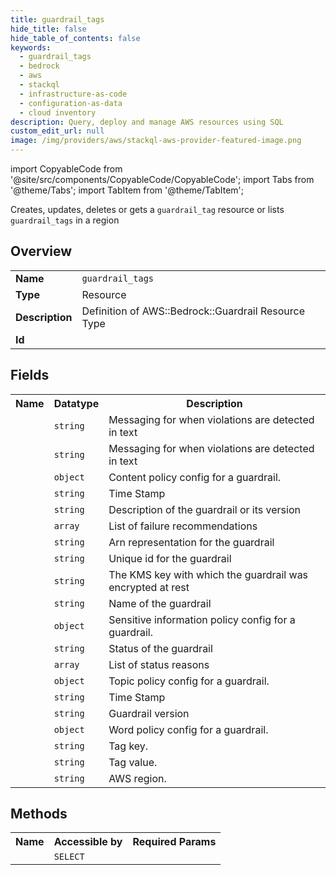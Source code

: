 ```yaml
---
title: guardrail_tags
hide_title: false
hide_table_of_contents: false
keywords:
  - guardrail_tags
  - bedrock
  - aws
  - stackql
  - infrastructure-as-code
  - configuration-as-data
  - cloud inventory
description: Query, deploy and manage AWS resources using SQL
custom_edit_url: null
image: /img/providers/aws/stackql-aws-provider-featured-image.png
---
```


import CopyableCode from '@site/src/components/CopyableCode/CopyableCode';
import Tabs from '@theme/Tabs';
import TabItem from '@theme/TabItem';

Creates, updates, deletes or gets a <code>guardrail_tag</code> resource or lists <code>guardrail_tags</code> in a region

## Overview
<table><tbody>
<tr><td><b>Name</b></td><td><code>guardrail_tags</code></td></tr>
<tr><td><b>Type</b></td><td>Resource</td></tr>
<tr><td><b>Description</b></td><td>Definition of AWS::Bedrock::Guardrail Resource Type</td></tr>
<tr><td><b>Id</b></td><td><CopyableCode code="aws.bedrock.guardrail_tags" /></td></tr>
</tbody></table>

## Fields
<table><tbody><tr><th>Name</th><th>Datatype</th><th>Description</th></tr><tr><td><CopyableCode code="blocked_input_messaging" /></td><td><code>string</code></td><td>Messaging for when violations are detected in text</td></tr>
<tr><td><CopyableCode code="blocked_outputs_messaging" /></td><td><code>string</code></td><td>Messaging for when violations are detected in text</td></tr>
<tr><td><CopyableCode code="content_policy_config" /></td><td><code>object</code></td><td>Content policy config for a guardrail.</td></tr>
<tr><td><CopyableCode code="created_at" /></td><td><code>string</code></td><td>Time Stamp</td></tr>
<tr><td><CopyableCode code="description" /></td><td><code>string</code></td><td>Description of the guardrail or its version</td></tr>
<tr><td><CopyableCode code="failure_recommendations" /></td><td><code>array</code></td><td>List of failure recommendations</td></tr>
<tr><td><CopyableCode code="guardrail_arn" /></td><td><code>string</code></td><td>Arn representation for the guardrail</td></tr>
<tr><td><CopyableCode code="guardrail_id" /></td><td><code>string</code></td><td>Unique id for the guardrail</td></tr>
<tr><td><CopyableCode code="kms_key_arn" /></td><td><code>string</code></td><td>The KMS key with which the guardrail was encrypted at rest</td></tr>
<tr><td><CopyableCode code="name" /></td><td><code>string</code></td><td>Name of the guardrail</td></tr>
<tr><td><CopyableCode code="sensitive_information_policy_config" /></td><td><code>object</code></td><td>Sensitive information policy config for a guardrail.</td></tr>
<tr><td><CopyableCode code="status" /></td><td><code>string</code></td><td>Status of the guardrail</td></tr>
<tr><td><CopyableCode code="status_reasons" /></td><td><code>array</code></td><td>List of status reasons</td></tr>
<tr><td><CopyableCode code="topic_policy_config" /></td><td><code>object</code></td><td>Topic policy config for a guardrail.</td></tr>
<tr><td><CopyableCode code="updated_at" /></td><td><code>string</code></td><td>Time Stamp</td></tr>
<tr><td><CopyableCode code="version" /></td><td><code>string</code></td><td>Guardrail version</td></tr>
<tr><td><CopyableCode code="word_policy_config" /></td><td><code>object</code></td><td>Word policy config for a guardrail.</td></tr>
<tr><td><CopyableCode code="tag_key" /></td><td><code>string</code></td><td>Tag key.</td></tr>
<tr><td><CopyableCode code="tag_value" /></td><td><code>string</code></td><td>Tag value.</td></tr>
<tr><td><CopyableCode code="region" /></td><td><code>string</code></td><td>AWS region.</td></tr>
</tbody></table>

## Methods

<table><tbody>
  <tr>
    <th>Name</th>
    <th>Accessible by</th>
    <th>Required Params</th>
  </tr>
  <tr>
    <td><CopyableCode code="view" /></td>
    <td><code>SELECT</code></td>
    <td><CopyableCode code="region" /></td>
  </tr>
</tbody></table>








